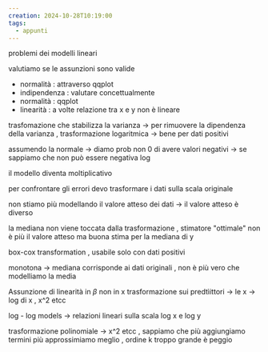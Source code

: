 ```yaml
---
creation: 2024-10-28T10:19:00
tags:
  - appunti
---
```

problemi dei modelli lineari

valutiamo se le assunzioni sono valide 

+ normalità : attraverso qqplot
+ indipendenza : valutare concettualmente
+ normalità : qqplot
+ linearità : a volte relazione tra x e y non è lineare

trasfomazione che stabilizza la varianza -> per rimuovere la dipendenza della varianza , trasformazione logaritmica -> bene per dati positivi

assumendo la normale -> diamo prob non 0 di avere valori negativi -> se sappiamo che non può essere negativa log 

il modello diventa moltiplicativo 

per confrontare gli errori devo trasformare i dati sulla scala originale 

non stiamo più modellando il valore atteso dei dati -> il valore atteso è diverso 

la mediana non viene toccata dalla trasformazione , stimatore "ottimale" non è più il valore atteso ma buona stima per la mediana di y

box-cox transformation , usabile solo con dati positivi  

monotona -> mediana corrisponde ai dati originali , non è più vero che modelliamo la media 

Assunzione di linearità in $\beta$ non in x
trasformazione sui predtìittori -> le x -> log di x , x^2 etcc

log - log models -> relazioni lineari sulla scala log x e log y

trasformazione polinomiale -> x^2 etcc , sappiamo che più aggiungiamo termini più approssimiamo meglio , ordine k troppo grande è peggio 

